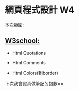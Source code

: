 # **網頁程式設計 W4**

本次範圍:

## [W3school:](https://www.w3schools.com/)

- Html Quotations

- Html Comments

- Html Colors(到border)

下次我會認真做筆記ㄉ抱歉==